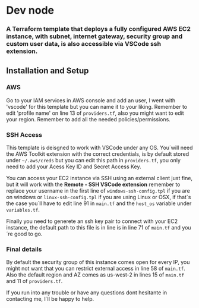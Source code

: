 # Dev node

### A Terraform template that deploys a fully configured AWS EC2 instance, with subnet, internet gateway, security group and custom user data, is also accessible via VSCode ssh extension.

## Installation and Setup

### AWS

Go to your IAM services in AWS console and add an user, I went with 'vscode' for this template but you can name it to your liking. Remember to edit 'profile name' on line 13 of `providers.tf`, also you might want to edit your region. Remember to add all the needed policies/permissions.

### SSH Access

This template is deisgned to work with VSCode under any OS. You´will need the AWS Toolkit extension with the correct credentials, is by default stored under `~/.aws/creds` but you can edit this path in `providers.tf`, you only need to add your Acess Key ID and Secret Access Key.

You can access your EC2 instance via SSH using an external client just fine, but it will work with the **Remote - SSH VSCode extension** remember to replace your username in the first line of `windows-ssh-config.tpl` if you are on windows or `linux-ssh-config.tpl` if you are using Linux or OSX, if that´s the case you´ll have to edit line 91 in `main.tf` and the `host_os` variable under `variables.tf`.

Finally you need to generete an ssh key pair to connect with your EC2 instance, the default path to this file is in line is in line 71 of `main.tf` and you´re good to go.

### Final details

By default the security group of this instance comes open for every IP, you might not want that you can restrict external access in line 58 of `main.tf`. Also the default region and AZ comes as us-west-2 in lines 15 of `main.tf` and 11 of `providers.tf`.

If you run into any trouble or have any questions dont hesitante in contacting me, I´ll be happy to help.






